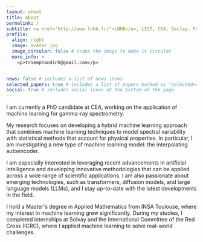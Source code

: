 ```yaml
---
layout: about
title: About
permalink: /
subtitle: <a href='http://www.lnhb.fr/'>LNHB</a>, LIST, CEA, Saclay, France
profile:
  align: right
  image: avatar.jpg
  image_circular: false # crops the image to make it circular
  more_info: >
    <p>triemphandinh@gmail.com</p>


news: false # includes a list of news items
selected_papers: true # includes a list of papers marked as "selected={true}"
social: true # includes social icons at the bottom of the page
---
```


I am currently a PhD candidate at CEA, working on the application of machine learning for gamma-ray spectrometry.

My research focuses on developing a hybrid machine learning approach that combines machine learning techniques to model spectral variability with statistical methods that account for physical properties. In particular, I am investigating a new type of machine learning model: the interpolating autoencoder.

I am especially interested in leveraging recent advancements in artificial intelligence and developing innovative methodologies that can be applied across a wide range of scientific applications. I am also passionate about emerging technologies, such as transformers, diffusion models, and large language models (LLMs), and I stay up-to-date with the latest developments in the field.

I hold a Master's degree in Applied Mathematics from INSA Toulouse, where my interest in machine learning grew significantly. During my studies, I completed internships at Solvay and the International Committee of the Red Cross (ICRC), where I applied machine learning to solve real-world challenges.


